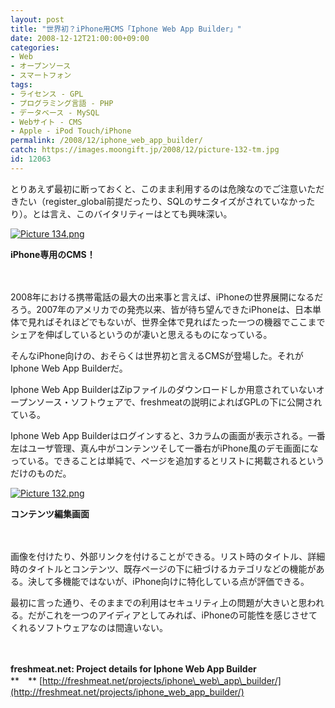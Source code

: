 ```yaml
---
layout: post
title: "世界初？iPhone用CMS「Iphone Web App Builder」"
date: 2008-12-12T21:00:00+09:00
categories:
- Web
- オープンソース
- スマートフォン
tags: 
- ライセンス - GPL
- プログラミング言語 - PHP
- データベース - MySQL
- Webサイト - CMS
- Apple - iPod Touch/iPhone
permalink: /2008/12/iphone_web_app_builder/
catch: https://images.moongift.jp/2008/12/picture-132-tm.jpg
id: 12063
---
```

とりあえず最初に断っておくと、このまま利用するのは危険なのでご注意いただきたい（register\_global前提だったり、SQLのサニタイズがされていなかったり）。とは言え、このバイタリティーはとても興味深い。

  

[![Picture 134.png](https://images.moongift.jp/2008/12/picture-134-tm.jpg)](https://images.moongift.jp/2008/12/picture-134.png)  
  
**iPhone専用のCMS！**

  

　

  

2008年における携帯電話の最大の出来事と言えば、iPhoneの世界展開になるだろう。2007年のアメリカでの発売以来、皆が待ち望んできたiPhoneは、日本単体で見ればそれほどでもないが、世界全体で見ればたった一つの機器でここまでシェアを伸ばしているというのが凄いと思えるものになっている。

  

そんなiPhone向けの、おそらくは世界初と言えるCMSが登場した。それがIphone Web App Builderだ。

  

Iphone Web App BuilderはZipファイルのダウンロードしか用意されていないオープンソース・ソフトウェアで、freshmeatの説明によればGPLの下に公開されている。

  
  
<!--more-->  

Iphone Web App Builderはログインすると、3カラムの画面が表示される。一番左はユーザ管理、真ん中がコンテンツそして一番右がiPhone風のデモ画面になっている。できることは単純で、ページを追加するとリストに掲載されるというだけのものだ。

  

[![Picture 132.png](https://images.moongift.jp/2008/12/picture-132-tm.jpg)](https://images.moongift.jp/2008/12/picture-132.png)  
  
**コンテンツ編集画面**

  

　

  

画像を付けたり、外部リンクを付けることができる。リスト時のタイトル、詳細時のタイトルとコンテンツ、既存ページの下に紐づけるカテゴリなどの機能がある。決して多機能ではないが、iPhone向けに特化している点が評価できる。

  

最初に言った通り、そのままでの利用はセキュリティ上の問題が大きいと思われる。だがこれを一つのアイディアとしてみれば、iPhoneの可能性を感じさせてくれるソフトウェアなのは間違いない。

  

　

  

**freshmeat.net: Project details for Iphone Web App Builder**  
**　** [http://freshmeat.net/projects/iphone\_web\_app\_builder/](http://freshmeat.net/projects/iphone_web_app_builder/)

  
